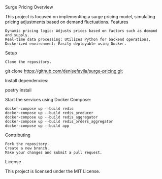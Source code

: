 Surge Pricing
Overview

This project is focused on implementing a surge pricing model, simulating pricing adjustments based on demand fluctuations.
Features

    Dynamic pricing logic: Adjusts prices based on factors such as demand and supply.
    Real-time data processing: Utilizes Python for backend operations.
    Dockerized environment: Easily deployable using Docker.

Setup

    Clone the repository.

git clone https://github.com/denisefavila/surge-pricing.git

Install dependencies:

poetry install

Start the services using Docker Compose:

    docker-compose up --build redis
    docker-compose up --build redis_producer
    docker-compose up --build redis_aggregator
    docker-compose up --build redis_orders_aggregator
    docker-compose up --build app

Contributing

    Fork the repository.
    Create a new branch.
    Make your changes and submit a pull request.

License

This project is licensed under the MIT License.
